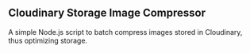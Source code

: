 ## Cloudinary Storage Image Compressor

A simple Node.js script to batch compress images stored in Cloudinary, thus optimizing storage.
